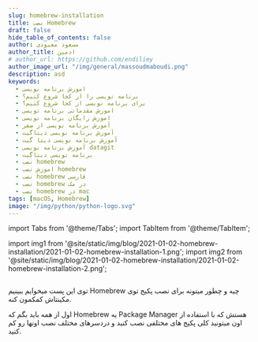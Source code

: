 ```yaml
---
slug: homebrew-installation
title: نصب Homebrew
draft: false
hide_table_of_contents: false
author: مسعود معبودی
author_title: ادمین
# author_url: https://github.com/endiliey
author_image_url: "/img/general/massoudmaboudi.png"
description: asd
keywords: 
  - اموزش برنامه نویسی
  - برنامه نویسی را از کجا شروع کنیم؟
  - برای برنامه نویسی از کجا شروع کنیم؟
  - اموزش مقدماتی برنامه نویسی
  - اموزش رایگان برنامه نویسی
  - آموزش برنامه نویسی از صفر
  - آموزش برنامه نویسی دیتاگیت
  - آموزش برنامه نویسی دیتا گیت
  - آموزش برنامه نویسی datagit
  - برنامه نویسی دیتاگیت
  - نصب homebrew
  - اموزش نصب homebrew
  - نصب homebrew فارسی
  - نصب homebrew در مک
  - نصب homebrew در mac
tags: [macOS, Homebrew]
image: "/img/python/python-logo.svg"
---
```

import Tabs from '@theme/Tabs';
import TabItem from '@theme/TabItem';

import img1 from '@site/static/img/blog/2021-01-02-homebrew-installation/2021-01-02-homebrew-installation-1.png';
import img2 from '@site/static/img/blog/2021-01-02-homebrew-installation/2021-01-02-homebrew-installation-2.png';

<div className="col padding-vert--lg">
    <Image img={img1} />
</div>

توی این پست میخوایم ببینیم Homebrew چیه و چطور میتونه برای نصب پکیج توی مکینتاش کمکمون کنه.

<!--truncate-->

اول از همه باید بگم که Homebrew یه Package Manager هستش که با استفاده از اون میتونید کلی پکیج های مختلفی نصب کنید و دردسرهای مختلف نصب اونها رو کم کنید.
